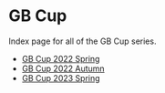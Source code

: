 # GB Cup

Index page for all of the GB Cup series.

- [GB Cup 2022 Spring](GBC_2022_Spring)
- [GB Cup 2022 Autumn](GBC_2022_Autumn)
- [GB Cup 2023 Spring](GBC_2023_Spring)
